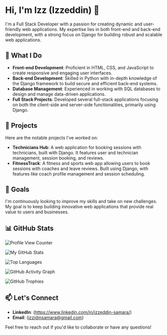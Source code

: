 # Hi, I'm Izz (Izzeddin) 👋

I'm a Full Stack Developer with a passion for creating dynamic and user-friendly web applications. My expertise lies in both front-end and back-end development, with a strong focus on Django for building robust and scalable web applications.

## 💼 What I Do
- **Front-end Development**: Proficient in HTML, CSS, and JavaScript to create responsive and engaging user interfaces.
- **Back-end Development**: Skilled in Python with in-depth knowledge of the Django framework to build secure and efficient back-end systems.
- **Database Management**: Experienced in working with SQL databases to design and manage data-driven applications.
- **Full Stack Projects**: Developed several full-stack applications focusing on both the client-side and server-side functionalities, primarily using Django.

## 🚀 Projects
Here are the notable projects I've worked on:

- **Technicians Hub**: A web application for booking sessions with technicians, built with Django. It features user and technician management, session booking, and reviews.
- **FitnessTrack**: A fitness and sports web app allowing users to book sessions with coaches and leave reviews. Built using Django, with features like coach profile management and session scheduling.

## 🎯 Goals
I'm continuously looking to improve my skills and take on new challenges. My goal is to keep building innovative web applications that provide real value to users and businesses.

## 📊 GitHub Stats

![Profile View Counter](https://visitor-badge.glitch.me/badge?page_id=Izzeddin-Samara.Izzeddin-Samara)

![My GitHub Stats](https://github-readme-stats.vercel.app/api?username=Izzeddin-Samara&show_icons=true&theme=radical)

![Top Languages](https://github-readme-stats.vercel.app/api/top-langs/?username=Izzeddin-Samara&layout=compact&theme=radical)

![GitHub Activity Graph](https://github-readme-activity-graph.vercel.app/graph?username=Izzeddin-Samara&theme=react-dark)

![GitHub Trophies](https://github-profile-trophy.vercel.app/?username=Izzeddin-Samara&theme=radical)


## 📫 Let's Connect
- **LinkedIn**: (https://www.linkedin.com/in/izzeddin-samara/)
- **Email**: (izzidinsamara@gmail.com) 

Feel free to reach out if you'd like to collaborate or have any questions!
